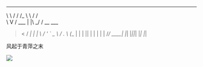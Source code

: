 __   __      ____     __        
\ \ / /     /_ \ \   / /        
 \ V / ___   | |\ \_/ / __ ___  
  > < / __|  | | \   / '_ ` _ \ 
 / . \ (__   | |  | || | | | | |
/_/ \_\___|  |_|  |_||_| |_| |_|

风起于青萍之末

![](https://img.shields.io/badge/Cyber%20security-Red%20Team-red)
